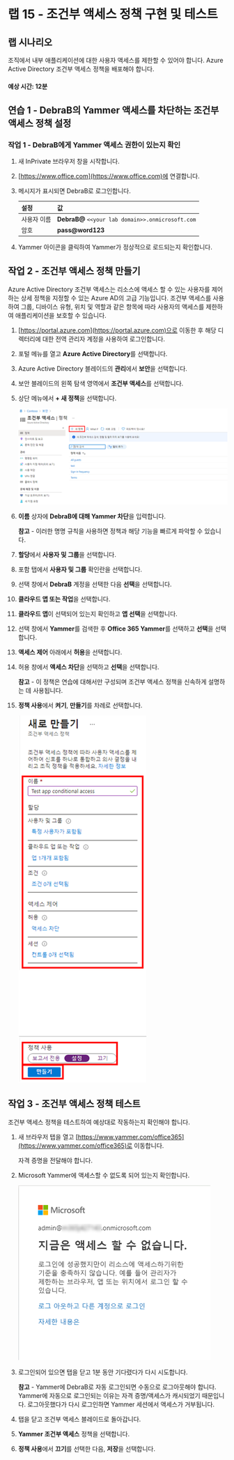 ﻿---
lab:
    title: '15 - 조건부 액세스 정책 구현 및 테스트'
    learning path: '02'
    module: '모듈 03 - 조건부 액세스 계획, 구현 및 관리'
---

# 랩 15 - 조건부 액세스 정책 구현 및 테스트

## 랩 시나리오

조직에서 내부 애플리케이션에 대한 사용자 액세스를 제한할 수 있어야 합니다. Azure Active Directory 조건부 액세스 정책을 배포해야 합니다.

#### 예상 시간: 12분

## 연습 1 - DebraB의 Yammer 액세스를 차단하는 조건부 액세스 정책 설정

### 작업 1 - DebraB에게 Yammer 액세스 권한이 있는지 확인

1. 새 InPrivate 브라우저 창을 시작합니다.
2. [https://www.office.com](https://www.office.com)에 연결합니다. 
3. 메시지가 표시되면 DebraB로 로그인합니다.

    | 설정 | 값 |
    | :--- | :--- |
    | 사용자 이름 | **DebraB@** `<<your lab domain>>.onmicrosoft.com` |
    | 암호 | **pass@word123** |
    
4. Yammer 아이콘을 클릭하여 Yammer가 정상적으로 로드되는지 확인합니다.

## 작업 2 - 조건부 액세스 정책 만들기

Azure Active Directory 조건부 액세스는 리소스에 액세스 할 수 있는 사용자를 제어하는 상세 정책을 지정할 수 있는 Azure AD의 고급 기능입니다. 조건부 액세스를 사용하여 그룹, 디바이스 유형, 위치 및 역할과 같은 항목에 따라 사용자의 액세스를 제한하여 애플리케이션을 보호할 수 있습니다.

1. [https://portal.azure.com](https://portal.azure.com)으로 이동한 후 해당 디렉터리에 대한 전역 관리자 계정을 사용하여 로그인합니다.

2. 포털 메뉴를 열고 **Azure Active Directory**를 선택합니다.

3. Azure Active Directory 블레이드의 **관리**에서 **보안**을 선택합니다.

4. 보안 블레이드의 왼쪽 탐색 영역에서 **조건부 액세스**를 선택합니다.

5. 상단 메뉴에서 **+ 새 정책**을 선택합니다.

    ![새 정책이 강조 표시된 조건부 액세스 블레이드를 표시하는 화면 이미지](./media/lp2-mod1-conditional-access-new-policy.png)

6. **이름** 상자에 **DebraB에 대해 Yammer 차단**을 입력합니다.

    **참고** - 이러한 명명 규칙을 사용하면 정책과 해당 기능을 빠르게 파악할 수 있습니다.

7. **할당**에서 **사용자 및 그룹**을 선택합니다.

8. 포함 탭에서 **사용자 및 그룹** 확인란을 선택합니다.

9. 선택 창에서 **DebraB** 계정을 선택한 다음 **선택**을 선택합니다.

10. **클라우드 앱 또는 작업**을 선택합니다.

11. **클라우드 앱**이 선택되어 있는지 확인하고 **앱 선택**을 선택합니다.

12. 선택 창에서 **Yammer**를 검색한 후 **Office 365 Yammer**를 선택하고 **선택**을 선택합니다.

13. **액세스 제어** 아래에서 **허용**을 선택합니다.

14. 허용 창에서 **액세스 차단**을 선택하고 **선택**을 선택합니다.

    **참고** - 이 정책은 연습에 대해서만 구성되며 조건부 액세스 정책을 신속하게 설명하는 데 사용됩니다.

15. **정책 사용**에서 **켜기**, **만들기**를 차례로 선택합니다.

    ![정책 설정이 강조 표시된 새 조건부 액세스 정책을 표시하는 화면 이미지](./media/lp2-mod3-create-conditional-access-policy.png)

## 작업 3 - 조건부 액세스 정책 테스트

조건부 액세스 정책을 테스트하여 예상대로 작동하는지 확인해야 합니다.

1. 새 브라우저 탭을 열고 [https://www.yammer.com/office365](https://www.yammer.com/office365)로 이동합니다.

     자격 증명을 전달해야 합니다.
 
2. Microsoft Yammer에 액세스할 수 없도록 되어 있는지 확인합니다.

    ![활성화된 조건부 액세스 정책으로 인해 차단된 리소스 액세스가 표시된 화면 이미지](./media/lp2-mod3-test-conditional-access-policy.png)

3. 로그인되어 있으면 탭을 닫고 1분 동안 기다렸다가 다시 시도합니다.
    
     **참고** - Yammer에 DebraB로 자동 로그인되면 수동으로 로그아웃해야 합니다.  Yammer에 자동으로 로그인되는 이유는 자격 증명/액세스가 캐시되었기 때문입니다.  로그아웃했다가 다시 로그인하면 Yammer 세션에서 액세스가 거부됩니다.

4. 탭을 닫고 조건부 액세스 블레이드로 돌아갑니다.

5. **Yammer 조건부 액세스** 정책을 선택합니다.

6. **정책 사용**에서 **끄기**를 선택한 다음, **저장**을 선택합니다.
